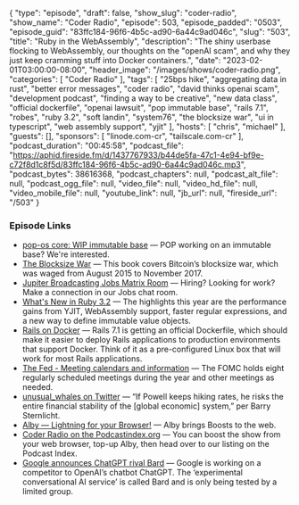 {
  "type": "episode",
  "draft": false,
  "show_slug": "coder-radio",
  "show_name": "Coder Radio",
  "episode": 503,
  "episode_padded": "0503",
  "episode_guid": "83ffc184-96f6-4b5c-ad90-6a44c9ad046c",
  "slug": "503",
  "title": "Ruby in the WebAssembly",
  "description": "The shiny userbase flocking to WebAssembly, our thoughts on the \"openAI scam\", and why they just keep cramming stuff into Docker containers.",
  "date": "2023-02-01T03:00:00-08:00",
  "header_image": "/images/shows/coder-radio.png",
  "categories": [
    "Coder Radio"
  ],
  "tags": [
    "25bps hike",
    "aggregating data in rust",
    "better error messages",
    "coder radio",
    "david thinks openai scam",
    "development podcast",
    "finding a way to be creative",
    "new data class",
    "official dockerfile",
    "openai lawsuit",
    "pop immutable base",
    "rails 7.1",
    "robes",
    "ruby 3.2",
    "soft landin",
    "system76",
    "the blocksize war",
    "ui in typescript",
    "web assembly support",
    "yjit"
  ],
  "hosts": [
    "chris",
    "michael"
  ],
  "guests": [],
  "sponsors": [
    "linode.com-cr",
    "tailscale.com-cr"
  ],
  "podcast_duration": "00:45:58",
  "podcast_file": "https://aphid.fireside.fm/d/1437767933/b44de5fa-47c1-4e94-bf9e-c72f8d1c8f5d/83ffc184-96f6-4b5c-ad90-6a44c9ad046c.mp3",
  "podcast_bytes": 38616368,
  "podcast_chapters": null,
  "podcast_alt_file": null,
  "podcast_ogg_file": null,
  "video_file": null,
  "video_hd_file": null,
  "video_mobile_file": null,
  "youtube_link": null,
  "jb_url": null,
  "fireside_url": "/503"
}


### Episode Links

  * [pop-os core: WIP immutable base](https://github.com/pop-os/core "pop-os core: WIP immutable base") — POP working on an immutable base? We're interested. 
  * [The Blocksize War](https://www.amazon.com/Blocksize-War-controls-Bitcoins-protocol/dp/B08YQMC2WM "The Blocksize War") — This book covers Bitcoin’s blocksize war, which was waged from August 2015 to November 2017. 
  * [Jupiter Broadcasting Jobs Matrix Room](https://matrix.to/#/%23jobs:jupiterbroadcasting.com "Jupiter Broadcasting Jobs Matrix Room") — Hiring? Looking for work? Make a connection in our Jobs chat room.
  * [What's New in Ruby 3.2](https://nithinbekal.com/posts/ruby-3-2/ "What's New in Ruby 3.2") — The highlights this year are the performance gains from YJIT, WebAssembly support, faster regular expressions, and a new way to define immutable value objects.
  * [Rails on Docker](https://fly.io/ruby-dispatch/rails-on-docker/ "Rails on Docker") — Rails 7.1 is getting an official Dockerfile, which should make it easier to deploy Rails applications to production environments that support Docker. Think of it as a pre-configured Linux box that will work for most Rails applications.
  * [The Fed - Meeting calendars and information](https://www.federalreserve.gov/monetarypolicy/fomccalendars.htm "The Fed - Meeting calendars and information") — The FOMC holds eight regularly scheduled meetings during the year and other meetings as needed. 
  * [unusual_whales on Twitter](https://twitter.com/unusual_whales/status/1619923611166318592 "unusual_whales on Twitter") — “If Powell keeps hiking rates, he risks the entire financial stability of the [global economic] system,” per Barry Sternlicht.
  * [Alby — Lightning for your Browser!](https://getalby.com/ "Alby — Lightning for your Browser!") — Alby brings Boosts to the web. 
  * [Coder Radio on the Podcastindex.org](https://podcastindex.org/podcast/487548 "Coder Radio on the Podcastindex.org") — You can boost the show from your web browser, top-up Alby, then head over to our listing on the Podcast Index.
  * [Google announces ChatGPT rival Bard](https://www.theverge.com/2023/2/6/23588033/google-chatgpt-rival-bard-testing-rollout-features "Google announces ChatGPT rival Bard") — Google is working on a competitor to OpenAI’s chatbot ChatGPT. The ‘experimental conversational AI service’ is called Bard and is only being tested by a limited group. 


